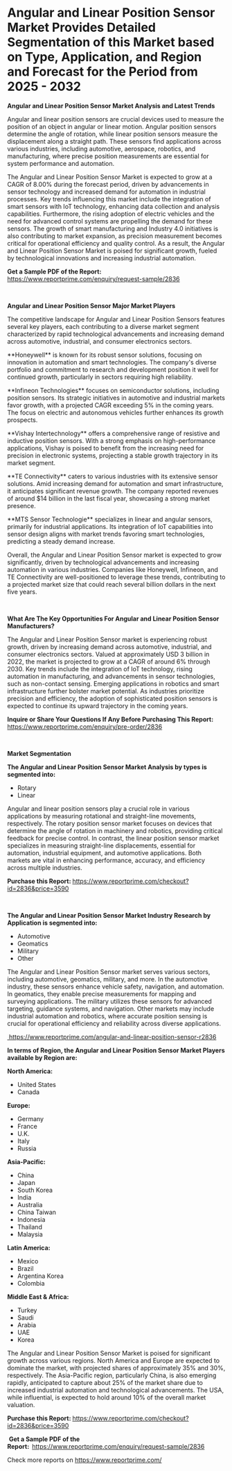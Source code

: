 <p><h1>Angular and Linear Position Sensor Market Provides Detailed Segmentation of this Market based on Type, Application, and Region and Forecast for the Period from 2025 - 2032</h1></p><p><strong>Angular and Linear Position Sensor Market Analysis and Latest Trends</strong></p>
<p><p>Angular and linear position sensors are crucial devices used to measure the position of an object in angular or linear motion. Angular position sensors determine the angle of rotation, while linear position sensors measure the displacement along a straight path. These sensors find applications across various industries, including automotive, aerospace, robotics, and manufacturing, where precise position measurements are essential for system performance and automation.</p><p>The Angular and Linear Position Sensor Market is expected to grow at a CAGR of 8.00% during the forecast period, driven by advancements in sensor technology and increased demand for automation in industrial processes. Key trends influencing this market include the integration of smart sensors with IoT technology, enhancing data collection and analysis capabilities. Furthermore, the rising adoption of electric vehicles and the need for advanced control systems are propelling the demand for these sensors. The growth of smart manufacturing and Industry 4.0 initiatives is also contributing to market expansion, as precision measurement becomes critical for operational efficiency and quality control. As a result, the Angular and Linear Position Sensor Market is poised for significant growth, fueled by technological innovations and increasing industrial automation.</p></p>
<p><strong>Get a Sample PDF of the Report:&nbsp;</strong> <a href="https://www.reportprime.com/enquiry/request-sample/2836?utm_campaign=1835&utm_medium=2&utm_source=Github&utm_content=ia&utm_term=18032025&utm_id=angular-and-linear-position-sensor">https://www.reportprime.com/enquiry/request-sample/2836</a></p>
<p>&nbsp;</p>
<p><strong>Angular and Linear Position Sensor Major Market Players</strong></p>
<p><p>The competitive landscape for Angular and Linear Position Sensors features several key players, each contributing to a diverse market segment characterized by rapid technological advancements and increasing demand across automotive, industrial, and consumer electronics sectors.</p><p>**Honeywell** is known for its robust sensor solutions, focusing on innovation in automation and smart technologies. The company's diverse portfolio and commitment to research and development position it well for continued growth, particularly in sectors requiring high reliability.</p><p>**Infineon Technologies** focuses on semiconductor solutions, including position sensors. Its strategic initiatives in automotive and industrial markets favor growth, with a projected CAGR exceeding 5% in the coming years. The focus on electric and autonomous vehicles further enhances its growth prospects.</p><p>**Vishay Intertechnology** offers a comprehensive range of resistive and inductive position sensors. With a strong emphasis on high-performance applications, Vishay is poised to benefit from the increasing need for precision in electronic systems, projecting a stable growth trajectory in its market segment.</p><p>**TE Connectivity** caters to various industries with its extensive sensor solutions. Amid increasing demand for automation and smart infrastructure, it anticipates significant revenue growth. The company reported revenues of around $14 billion in the last fiscal year, showcasing a strong market presence.</p><p>**MTS Sensor Technologie** specializes in linear and angular sensors, primarily for industrial applications. Its integration of IoT capabilities into sensor design aligns with market trends favoring smart technologies, predicting a steady demand increase.</p><p>Overall, the Angular and Linear Position Sensor market is expected to grow significantly, driven by technological advancements and increasing automation in various industries. Companies like Honeywell, Infineon, and TE Connectivity are well-positioned to leverage these trends, contributing to a projected market size that could reach several billion dollars in the next five years.</p></p>
<p>&nbsp;</p>
<p><strong>What Are The Key Opportunities For Angular and Linear Position Sensor Manufacturers?</strong></p>
<p><p>The Angular and Linear Position Sensor market is experiencing robust growth, driven by increasing demand across automotive, industrial, and consumer electronics sectors. Valued at approximately USD 3 billion in 2022, the market is projected to grow at a CAGR of around 6% through 2030. Key trends include the integration of IoT technology, rising automation in manufacturing, and advancements in sensor technologies, such as non-contact sensing. Emerging applications in robotics and smart infrastructure further bolster market potential. As industries prioritize precision and efficiency, the adoption of sophisticated position sensors is expected to continue its upward trajectory in the coming years.</p></p>
<p><strong>Inquire or Share Your Questions If Any Before Purchasing This Report:</strong> <a href="https://www.reportprime.com/enquiry/pre-order/2836?utm_campaign=1835&utm_medium=2&utm_source=Github&utm_content=ia&utm_term=18032025&utm_id=angular-and-linear-position-sensor">https://www.reportprime.com/enquiry/pre-order/2836</a></p>
<p>&nbsp;</p>
<p><strong>Market Segmentation</strong></p>
<p><strong>The Angular and Linear Position Sensor Market Analysis by types is segmented into:</strong></p>
<p><ul><li>Rotary</li><li>Linear</li></ul></p>
<p><p>Angular and linear position sensors play a crucial role in various applications by measuring rotational and straight-line movements, respectively. The rotary position sensor market focuses on devices that determine the angle of rotation in machinery and robotics, providing critical feedback for precise control. In contrast, the linear position sensor market specializes in measuring straight-line displacements, essential for automation, industrial equipment, and automotive applications. Both markets are vital in enhancing performance, accuracy, and efficiency across multiple industries.</p></p>
<p><strong>Purchase this Report:&nbsp;</strong><a href="https://www.reportprime.com/checkout?id=2836&price=3590&utm_campaign=1835&utm_medium=2&utm_source=Github&utm_content=ia&utm_term=18032025&utm_id=angular-and-linear-position-sensor">https://www.reportprime.com/checkout?id=2836&price=3590</a></p>
<p>&nbsp;</p>
<p><strong>The Angular and Linear Position Sensor Market Industry Research by Application is segmented into:</strong></p>
<p><ul><li>Automotive</li><li>Geomatics</li><li>Military</li><li>Other</li></ul></p>
<p><p>The Angular and Linear Position Sensor market serves various sectors, including automotive, geomatics, military, and more. In the automotive industry, these sensors enhance vehicle safety, navigation, and automation. In geomatics, they enable precise measurements for mapping and surveying applications. The military utilizes these sensors for advanced targeting, guidance systems, and navigation. Other markets may include industrial automation and robotics, where accurate position sensing is crucial for operational efficiency and reliability across diverse applications.</p></p>
<p><a href="https://www.reportprime.com/angular-and-linear-position-sensor-r2836?utm_campaign=1835&utm_medium=2&utm_source=Github&utm_content=ia&utm_term=18032025&utm_id=angular-and-linear-position-sensor">&nbsp;https://www.reportprime.com/angular-and-linear-position-sensor-r2836</a></p>
<p><strong>In terms of Region, the Angular and Linear Position Sensor Market Players available by Region are:</strong></p>
<p>
    <p> <strong> North America: </strong>
        <ul>
            <li>United States</li>
            <li>Canada</li>
        </ul>
        </p> 
    <p> <strong> Europe: </strong>
        <ul>
            <li>Germany</li>
            <li>France</li>
            <li>U.K.</li>
            <li>Italy</li>
            <li>Russia</li>
        </ul>
        </p> 
    <p> <strong> Asia-Pacific: </strong>
        <ul>
            <li>China</li>
            <li>Japan</li>
            <li>South Korea</li>
            <li>India</li>
            <li>Australia</li>
            <li>China Taiwan</li>
            <li>Indonesia</li>
            <li>Thailand</li>
            <li>Malaysia</li>
        </ul>
        </p> 
    <p> <strong> Latin America: </strong>
        <ul>
            <li>Mexico</li>
            <li>Brazil</li>
            <li>Argentina Korea</li>
            <li>Colombia</li>
        </ul>
        </p> 
    <p> <strong> Middle East & Africa: </strong>
        <ul>
            <li>Turkey</li>
            <li>Saudi</li>
            <li>Arabia</li>
            <li>UAE</li>
            <li>Korea</li>
        </ul>
    </p>
    </p>
<p><p>The Angular and Linear Position Sensor Market is poised for significant growth across various regions. North America and Europe are expected to dominate the market, with projected shares of approximately 35% and 30%, respectively. The Asia-Pacific region, particularly China, is also emerging rapidly, anticipated to capture about 25% of the market share due to increased industrial automation and technological advancements. The USA, while influential, is expected to hold around 10% of the overall market valuation.</p></p>
<p><strong>Purchase this Report: </strong><a href="https://www.reportprime.com/checkout?id=2836&price=3590&utm_campaign=1835&utm_medium=2&utm_source=Github&utm_content=ia&utm_term=18032025&utm_id=angular-and-linear-position-sensor">https://www.reportprime.com/checkout?id=2836&price=3590</a></p>
<p>&nbsp;<strong>Get a Sample PDF of the Report:&nbsp;&nbsp;</strong><a href="https://www.reportprime.com/enquiry/request-sample/2836?utm_campaign=1835&utm_medium=2&utm_source=Github&utm_content=ia&utm_term=18032025&utm_id=angular-and-linear-position-sensor">https://www.reportprime.com/enquiry/request-sample/2836</a></p>
<p><strong></strong></p>
<p>Check more reports on <a href="https://www.reportprime.com/?utm_campaign=1835&utm_medium=2&utm_source=Github&utm_content=ia&utm_term=18032025&utm_id=angular-and-linear-position-sensor">https://www.reportprime.com/</a></p>